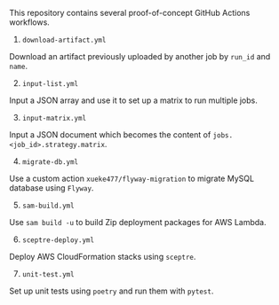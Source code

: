 This repository contains several proof-of-concept GitHub Actions workflows.

1. `download-artifact.yml`

Download an artifact previously uploaded by another job by `run_id` and `name`.

2. `input-list.yml`

Input a JSON array and use it to set up a matrix to run multiple jobs.

3. `input-matrix.yml`

Input a JSON document which becomes the content of `jobs.<job_id>.strategy.matrix`.

4. `migrate-db.yml`

Use a custom action `xueke477/flyway-migration` to migrate MySQL database using `Flyway`.

5. `sam-build.yml`

Use `sam build -u` to build Zip deployment packages for AWS Lambda.

6. `sceptre-deploy.yml`

Deploy AWS CloudFormation stacks using `sceptre`.

7. `unit-test.yml`

Set up unit tests using `poetry` and run them with `pytest`.

